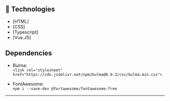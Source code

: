 ## 🚀 Technologies

- [HTML]
- [CSS]
- [Typescript]
- [Vue.JS]

## Dependencies

* Bulma: \
`<link rel="stylesheet" href="https://cdn.jsdelivr.net/npm/bulma@0.9.3/css/bulma.min.css">`

* FontAwesome: \
`npm i --save-dev @fortawesome/fontawesome-free`

---

